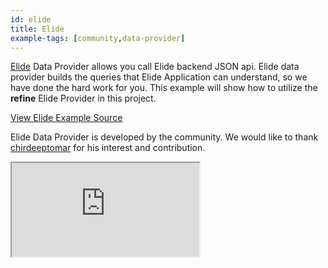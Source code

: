 ```yaml
---
id: elide
title: Elide
example-tags: [community,data-provider]
---
```


[Elide](https://elide.io/) Data Provider allows you call Elide backend JSON api. Elide data provider builds the queries that Elide Application can understand, so we have done the hard work for you. This example will show how to utilize the **refine** Elide Provider in this project.

[View Elide Example Source](https://github.com/chirdeeptomar/refine-elide-rest)

Elide Data Provider is developed by the community. We would like to thank [chirdeeptomar](https://github.com/chirdeeptomar/refine-elide-rest) for his interest and contribution.

<iframe loading="lazy" src="https://codesandbox.io/embed/github/chirdeeptomar/refine-elide-rest?view=preview&theme=dark&codemirror=1"
     style={{width: "100%", height:"80vh", border: "0px", borderRadius: "8px", overflow:"hidden"}}
     title="refine-elide-rest"
     allow="accelerometer; ambient-light-sensor; camera; encrypted-media; geolocation; gyroscope; hid; microphone; midi; payment; usb; vr; xr-spatial-tracking"
     sandbox="allow-forms allow-modals allow-popups allow-presentation allow-same-origin allow-scripts"
></iframe>
